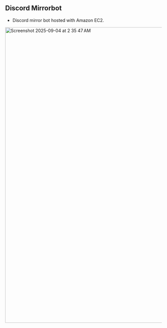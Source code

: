 ## Discord Mirrorbot
- Discord mirror bot hosted with Amazon EC2. 
<img width="1522" height="947" alt="Screenshot 2025-09-04 at 2 35 47 AM" src="https://github.com/user-attachments/assets/6be1f53a-6648-48e6-9d46-a2e6f279f7b4" />
